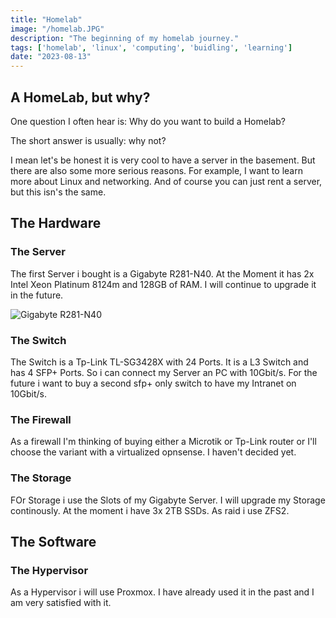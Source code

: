 ```yaml
---
title: "Homelab"
image: "/homelab.JPG"
description: "The beginning of my homelab journey."
tags: ['homelab', 'linux', 'computing', 'buidling', 'learning'] 
date: "2023-08-13"
---
```


## A HomeLab, but why?
One question I often hear is: Why do you want to build a Homelab?

The short answer is usually: why not?

I mean let's be honest it is very cool to have a server in the basement. But there are also some more serious reasons. For example, I want to learn more about Linux and networking. And of course you can just rent a server, but this isn's the same.

## The Hardware

### The Server
The first Server i bought is a Gigabyte R281-N40. At the Moment it has 2x Intel Xeon Platinum 8124m and 128GB of RAM. I will continue to upgrade it in the future. 

![Gigabyte R281-N40](/gigabyte_r281-n40.png)

### The Switch

The Switch is a Tp-Link TL-SG3428X with 24 Ports. It is a L3 Switch and has 4 SFP+ Ports. So i can connect my Server an PC with 10Gbit/s. For the future i want to buy a second sfp+ only switch to have my Intranet on 10Gbit/s.

### The Firewall

As a firewall I'm thinking of buying either a Microtik or Tp-Link router or I'll choose the variant with a virtualized opnsense. I haven't decided yet.

### The Storage

FOr Storage i use the Slots of my Gigabyte Server. I will upgrade my Storage continously. At the moment i have 3x 2TB SSDs. As raid i use ZFS2. 

## The Software

### The Hypervisor

As a Hypervisor i will use Proxmox. I have already used it in the past and I am very satisfied with it.

